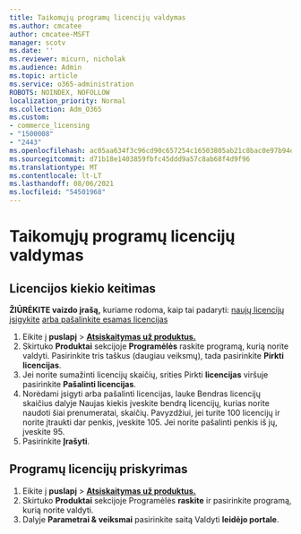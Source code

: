 ```yaml
---
title: Taikomųjų programų licencijų valdymas
ms.author: cmcatee
author: cmcatee-MSFT
manager: scotv
ms.date: ''
ms.reviewer: micurn, nicholak
ms.audience: Admin
ms.topic: article
ms.service: o365-administration
ROBOTS: NOINDEX, NOFOLLOW
localization_priority: Normal
ms.collection: Adm_O365
ms.custom:
- commerce_licensing
- "1500008"
- "2443"
ms.openlocfilehash: ac05aa634f3c96cd90c657254c16503805ab21c8bac0e97b94d2e3021a4a62c4
ms.sourcegitcommit: d71b18e1403859fbfc45ddd9a57c8ab68f4d9f96
ms.translationtype: MT
ms.contentlocale: lt-LT
ms.lasthandoff: 08/06/2021
ms.locfileid: "54501968"
---
```

# <a name="manage-app-licenses"></a>Taikomųjų programų licencijų valdymas

## <a name="to-change-license-quantity"></a>Licencijos kiekio keitimas

**ŽIŪRĖKITE vaizdo įrašą,** kuriame rodoma, kaip tai padaryti: [naujų licencijų įsigykite](https://go.microsoft.com/fwlink/p/?linkid=2154857) [arba pašalinkite esamas licencijas](https://go.microsoft.com/fwlink/p/?linkid=2154938)

1. Eikite į **puslapį**  >  **[Atsiskaitymas už produktus.](https://go.microsoft.com/fwlink/p/?linkid=842054)**
2. Skirtuko **Produktai** sekcijoje **Programėlės** raskite programą, kurią norite valdyti. Pasirinkite tris taškus (daugiau veiksmų), tada pasirinkite **Pirkti licencijas**.
3. Jei norite sumažinti licencijų skaičių, srities Pirkti **licencijas** viršuje pasirinkite **Pašalinti licencijas**.
4. Norėdami įsigyti arba pašalinti  licencijas,  lauke Bendras licencijų skaičius dalyje Naujas kiekis įveskite bendrą licencijų, kurias norite naudoti šiai prenumeratai, skaičių. Pavyzdžiui, jei turite 100 licencijų ir norite įtraukti dar penkis, įveskite 105. Jei norite pašalinti penkis iš jų, įveskite 95.
5. Pasirinkite **Įrašyti**.

## <a name="to-assign-app-licenses"></a>Programų licencijų priskyrimas

1. Eikite į **puslapį**  >  **[Atsiskaitymas už produktus.](https://go.microsoft.com/fwlink/p/?linkid=842054)**
2. Skirtuko **Produktai** sekcijoje Programėlės **raskite** ir pasirinkite programą, kurią norite valdyti.
3. Dalyje **Parametrai & veiksmai** pasirinkite saitą Valdyti **leidėjo portale**.
